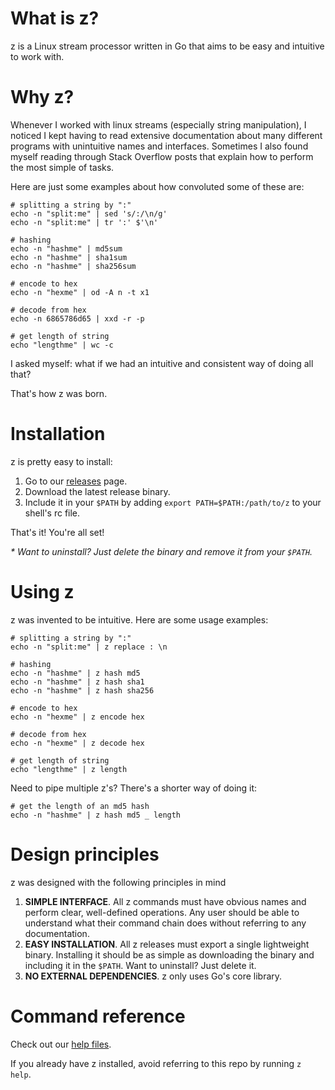 
# What is z?
z is a Linux stream processor written in Go that aims to be easy and intuitive to work with.

# Why z?
Whenever I worked with linux streams (especially string manipulation), I noticed I kept having to read extensive documentation about many different programs with unintuitive names and interfaces. Sometimes I also found myself reading through Stack Overflow posts that explain how to perform the most simple of tasks.

Here are just some examples about how convoluted some of these are:

```
# splitting a string by ":"
echo -n "split:me" | sed 's/:/\n/g'
echo -n "split:me" | tr ':' $'\n'

# hashing 
echo -n "hashme" | md5sum
echo -n "hashme" | sha1sum
echo -n "hashme" | sha256sum

# encode to hex
echo -n "hexme" | od -A n -t x1

# decode from hex 
echo -n 6865786d65 | xxd -r -p

# get length of string
echo "lengthme" | wc -c
```

I asked myself: what if we had an intuitive and consistent way of doing all that?

That's how z was born.

# Installation
z is pretty easy to install:
1. Go to our [releases](https://github.com/serramatutu/z/releases) page.
2. Download the latest release binary.
3. Include it in your `$PATH` by adding `export PATH=$PATH:/path/to/z` to your shell's rc file.

That's it! You're all set!

_* Want to uninstall? Just delete the binary and remove it from your `$PATH`._

# Using z
z was invented to be intuitive. Here are some usage examples:
```
# splitting a string by ":"
echo -n "split:me" | z replace : \n

# hashing 
echo -n "hashme" | z hash md5
echo -n "hashme" | z hash sha1
echo -n "hashme" | z hash sha256

# encode to hex
echo -n "hexme" | z encode hex

# decode from hex
echo -n "hexme" | z decode hex

# get length of string
echo "lengthme" | z length
```

Need to pipe multiple z's? There's a shorter way of doing it:
```
# get the length of an md5 hash
echo -n "hashme" | z hash md5 _ length
```

# Design principles
z was designed with the following principles in mind
1. **SIMPLE INTERFACE**. All z commands must have obvious names and perform clear, well-defined operations. Any user should be able to understand what their command chain does without referring to any documentation.
2. **EASY INSTALLATION**. All z releases must export a single lightweight binary. Installing it should be as simple as downloading the binary and including it in the `$PATH`. Want to uninstall? Just delete it.
3. **NO EXTERNAL DEPENDENCIES**. z only uses Go's core library.

# Command reference

Check out our [help files](./help/).

If you already have z installed, avoid referring to this repo by running `z help`.
